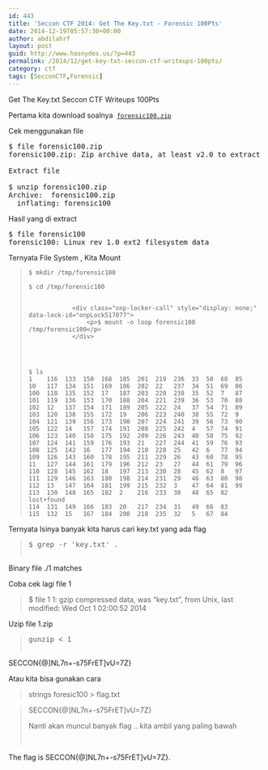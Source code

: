 ```yaml
---
id: 443
title: 'Seccon CTF 2014: Get The Key.txt - Forensic 100Pts'
date: 2014-12-19T05:57:30+00:00
author: abdilahrf
layout: post
guid: http://www.hasnydes.us/?p=443
permalink: /2014/12/get-key-txt-seccon-ctf-writeups-100pts/
category: ctf
tags: [SecconCTF,Forensic]
---
```

Get The Key.txt Seccon CTF Writeups 100Pts

Pertama kita download soalnya  [`forensic100.zip`](https://github.com/ctfs/write-ups/blob/master/seccon-ctf-2014/get-the-key-txt/forensic100.zip)

Cek menggunakan file

<pre>$ file forensic100.zip
forensic100.zip: Zip archive data, at least v2.0 to extract

Extract file

$ unzip forensic100.zip
Archive:  forensic100.zip
  inflating: forensic100
</pre>

<!--more-->

Hasil yang di extract

<pre>$ file forensic100
forensic100: Linux rev 1.0 ext2 filesystem data</pre>

Ternyata File System , Kita Mount

>     $ mkdir /tmp/forensic100
>     
>     $ cd /tmp/forensic100
>     
>                
>                 <div class="onp-locker-call" style="display: none;" data-lock-id="onpLock517077">
>                     <p>$ mount -o loop forensic100 /tmp/forensic100</p>
>                 </div>
>              
>     
>             
>     
>     $ ls
>     1    116  133  150  168  185  201  219  236  33  50  68  85
>     10   117  134  151  169  186  202  22   237  34  51  69  86
>     100  118  135  152  17   187  203  220  238  35  52  7   87
>     101  119  136  153  170  188  204  221  239  36  53  70  88
>     102  12   137  154  171  189  205  222  24   37  54  71  89
>     103  120  138  155  172  19   206  223  240  38  55  72  9
>     104  121  139  156  173  190  207  224  241  39  56  73  90
>     105  122  14   157  174  191  208  225  242  4   57  74  91
>     106  123  140  158  175  192  209  226  243  40  58  75  92
>     107  124  141  159  176  193  21   227  244  41  59  76  93
>     108  125  142  16   177  194  210  228  25   42  6   77  94
>     109  126  143  160  178  195  211  229  26   43  60  78  95
>     11   127  144  161  179  196  212  23   27   44  61  79  96
>     110  128  145  162  18   197  213  230  28   45  62  8   97
>     111  129  146  163  180  198  214  231  29   46  63  80  98
>     112  13   147  164  181  199  215  232  3    47  64  81  99
>     113  130  148  165  182  2    216  233  30   48  65  82  lost+found
>     114  131  149  166  183  20   217  234  31   49  66  83
>     115  132  15   167  184  200  218  235  32   5   67  84
>     
>     

Ternyata Isinya banyak kita harus cari key.txt yang ada flag

> <pre>$ grep -r <span class="pl-s1"><span class="pl-pds">'</span>key.txt<span class="pl-pds">'</span></span> <span class="pl-s3">.</span>
Binary file ./1 matches
</pre>

Coba cek lagi file 1

> $ file 1 1: gzip compressed data, was &#8220;key.txt&#8221;, from Unix, last modified: Wed Oct 1 02:00:52 2014

Uzip file 1.zip

> <pre>gunzip <span class="pl-k">&lt;</span> 1
SECCON{@]NL7n+-s75FrET]vU=7Z}</pre>

Atau kita bisa gunakan cara

> strings foresic100 > flag.txt
  
> SECCON{@]NL7n+-s75FrET]vU=7Z}
> 
> Nanti akan muncul banyak flag .. kita ambil yang paling bawah
> 
> &nbsp;

The flag is SECCON{@]NL7n+-s75FrET]vU=7Z}.
